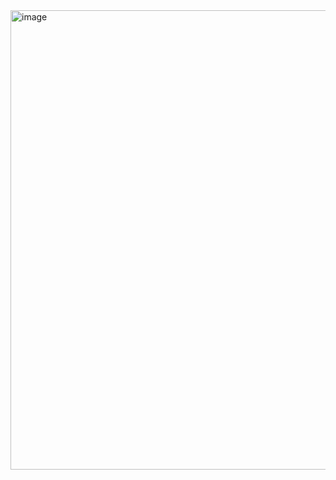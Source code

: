 <img width="904" height="735" alt="image" src="https://github.com/user-attachments/assets/78bb9415-3696-4e89-9819-7bd03902af35" />

